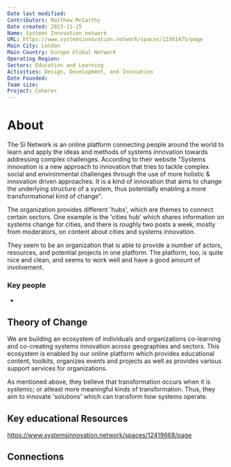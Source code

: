 ```yaml
---
Date last modified: 
Contributors: Matthew McCarthy
Date created: 2023-11-15
Name: Systems Innovation network
URL: https://www.systemsinnovation.network/spaces/12561475/page
Main City: London
Main Country: Europe Global Network
Operating Region: 
Sectors: Education and Learning
Activities: Design, Development, and Innovation
Date Founded: 
Team size: 
Project: Cohere+
---
```


# About 

The Si Network is an online platform connecting people around the world to learn and apply the ideas and methods of systems innovation towards addressing complex challenges. According to their website "Systems innovation is a new approach to innovation that tries to tackle complex social and environmental challenges through the use of more holistic & innovation driven approaches. It is a kind of innovation that aims to change  the underlying structure of a system, thus potentially enabling a more transformational kind of change".

The organization provides different 'hubs', which are themes to connect certain sectors. One example is the 'cities hub' which shares information on systems change for cities, and there is roughly two posts a week, mostly from moderators, 
on content about cities and systems innovation. 

They seem to be an organization that is able to provide a number of actors, resources, and potential projects in one platform. The platform, too, is quite nice and clean, and seems to work well and have a good amount of involvement. 
### Key people 

- 

## Theory of Change 

We are building an ecosystem of individuals and organizations co-learning and co-creating systems innovation across geographies and sectors. This ecosystem is enabled by our online platform which provides educational content, toolkits, organizes events and projects as well as provides various support services for organizations. 

As mentioned above, they believe that transformation occurs when it is systemic; or atleast more meaningful kinds of transformation. Thus, they aim to innovate 'solutions' which can transform how systems operate. 

## Key educational Resources 

https://www.systemsinnovation.network/spaces/12419668/page

## Connections 



